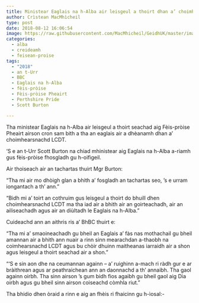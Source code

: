 ```yaml
---
title: Ministear Eaglais na h-Alba air leisgeul a thoirt dhan a’ choimhearsnachd LCDT aig Fèis-pròise Pheairt
author: Crìstean MacMhìcheil
type: post
date: 2018-08-12 16:06:54
image: https://raw.githubusercontent.com/MacMhicheil/GeidhUK/master/images/.jpg
categories:
  - alba
  - creideamh
  - feisean-proise
tags:
  - "2018"
  - an t-Urr
  - BBC
  - Eaglais na h-Alba
  - fèis-pròise
  - Fèis-pròise Pheairt
  - Perthshire Pride
  - Scott Burton

---
```

Tha ministear Eaglais na h-Alba air leisgeul a thoirt seachad aig Fèis-pròise Pheairt airson cron sam bith a tha an eaglais air a dhèanamh dhan a&#8217; choimhearsnachd LCDT.

<!--more-->

&#8216;S e an t-Urr Scott Burton na chiad mhinistear aig Eaglais na h-Alba a-riamh gus fèis-pròise fhosgladh gu h-oifigeil.

Air thoiseach air an tachartas thuirt Mgr Burton:

&#8220;Tha mi air mo dhòigh glan a bhith a&#8217; fosgladh an tachartas seo, &#8217;s e urram iongantach a th&#8217; ann.&#8221;

&#8220;Bidh mi a&#8217; toirt an cothruim gus leisgeul a thoirt do bhuill dhen choimhearsnachd LCDT ma tha iad air a bhith air an goirteachadh, air an ailiseachadh agus air an diùltadh le Eaglais na h-Alba.&#8221;

Cuideachd ann an aithris ris a&#8217; BhBC thuirt e:

&#8220;Tha mi a&#8217; smaoineachadh gu bheil an Eaglais a&#8217; fàs nas mothachail gu bheil amannan air a bhith ann nuair a rinn sinn mearachdan a-thaobh na coimhearsnachd LCDT agus bu chòir dhuinn maitheanas iarraidh air a shon agus leisgeul a thoirt seachad air a shon.&#8221;

&#8220;&#8216;S e sin aon dhe na ceumannan againn &#8211; a&#8217; ruighinn a-mach ri ràdh gur e ar bràithrean agus ar peathraichean ann an daonnachd a th&#8217; annaibh. Tha gaol againn oirbh. Tha sinn airson &#8217;s gum bidh fios agaibh gu bheil gaol aig Dia oirbh agus gu bheil sinn airson coiseachd còmhla riut.&#8221;

Tha bhidio dhen òraid a rinn e aig an fhèis ri fhaicinn gu h-ìosal:-

<p style="text-align: center;">
</p>
